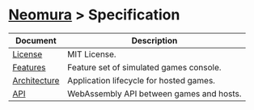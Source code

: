 # [Neomura](/neomura) > Specification

| Document                          | Description                              |
| --------------------------------- | ---------------------------------------- |
| [License](./license.md)           | MIT License.                             |
| [Features](./features.md)         | Feature set of simulated games console.  |
| [Architecture](./architecture.md) | Application lifecycle for hosted games.  |
| [API](./api.md)                   | WebAssembly API between games and hosts. |
